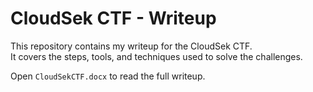 # CloudSek CTF - Writeup

This repository contains my writeup for the CloudSek CTF.  
It covers the steps, tools, and techniques used to solve the challenges.

Open `CloudSekCTF.docx` to read the full writeup.
